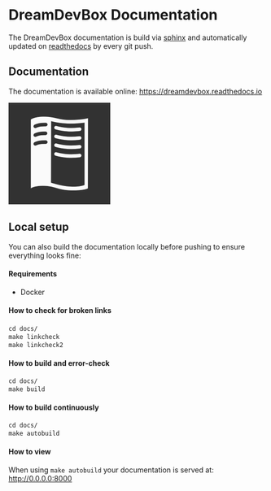# DreamDevBox Documentation

The DreamDevBox documentation is build via [sphinx](http://www.sphinx-doc.org/en/master) and
automatically updated on [readthedocs](https://dreamdevbox.readthedocs.io) by every git push.


## Documentation

The documentation is available online: https://dreamdevbox.readthedocs.io

<a href="https://dreamdevbox.readthedocs.io" title="DreamDevBox Documentation">
  <img style="width:200px;height:200px;" widh="200" height="200" title="DreamDevBox Documentation" name="DreamDevBox Documentation" src="https://raw.githubusercontent.com/cytopia/icons/master/400x400/readthedocs.png" />
</a>


## Local setup

You can also build the documentation locally before pushing to ensure everything looks fine:

#### Requirements

* Docker

#### How to check for broken links
```
cd docs/
make linkcheck
make linkcheck2
```

#### How to build and error-check
```
cd docs/
make build
```

#### How to build continuously
```
cd docs/
make autobuild
```

#### How to view

When using `make autobuild` your documentation is served at: http://0.0.0.0:8000
